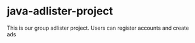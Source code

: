 # java-adlister-project
This is our group adlister project.
Users can register accounts and create ads
